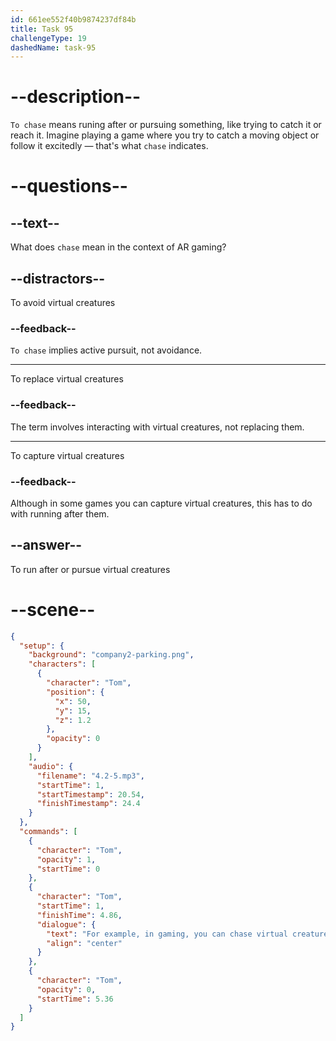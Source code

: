 ```yaml
---
id: 661ee552f40b9874237df84b
title: Task 95
challengeType: 19
dashedName: task-95
---
```


<!-- (Audio) Tom: For example, in gaming, you can chase virtual creatures in your neighborhood. -->

# --description--

`To chase` means runing after or pursuing something, like trying to catch it or reach it. Imagine playing a game where you try to catch a moving object or follow it excitedly — that's what `chase` indicates.

# --questions--

## --text--

What does `chase` mean in the context of AR gaming?

## --distractors--

To avoid virtual creatures

### --feedback--

`To chase` implies active pursuit, not avoidance.

---

To replace virtual creatures

### --feedback--

The term involves interacting with virtual creatures, not replacing them.

---

To capture virtual creatures

### --feedback--

Although in some games you can capture virtual creatures, this has to do with running after them.

## --answer--

To run after or pursue virtual creatures

# --scene--

```json
{
  "setup": {
    "background": "company2-parking.png",
    "characters": [
      {
        "character": "Tom",
        "position": {
          "x": 50,
          "y": 15,
          "z": 1.2
        },
        "opacity": 0
      }
    ],
    "audio": {
      "filename": "4.2-5.mp3",
      "startTime": 1,
      "startTimestamp": 20.54,
      "finishTimestamp": 24.4
    }
  },
  "commands": [
    {
      "character": "Tom",
      "opacity": 1,
      "startTime": 0
    },
    {
      "character": "Tom",
      "startTime": 1,
      "finishTime": 4.86,
      "dialogue": {
        "text": "For example, in gaming, you can chase virtual creatures in your neighborhood.",
        "align": "center"
      }
    },
    {
      "character": "Tom",
      "opacity": 0,
      "startTime": 5.36
    }
  ]
}
```

